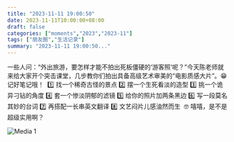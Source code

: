 ```yaml
---
title: "2023-11-11 19:00:50"
date: 2023-11-11T10:00:00+08:00
draft: false
categories: ["moments","2023","2023-11"]
tags: ["朋友圈","生活记录"]
summary: "2023-11-11 19:00:50..."
---
```


一些人问：“外出旅游，要怎样才能不拍出死板僵硬的‘游客照’呢？”
​今天陈老师就来给大家开个突击课堂，几步教你们拍出具备高级艺术审美的“电影质感大片”。😁 记好笔记哦！
​
​1️⃣ 找一个稀奇古怪的景点
2️⃣ 摆一个生死看淡的造型
3️⃣ 挑一个诡异刁钻的角度
4️⃣ 套一个惨淡阴郁的滤镜
5️⃣ 给你的照片加两条黑边
6️⃣ 写一段莫名其妙的台词
7️⃣ 再搭配一长串英文翻译
8️⃣ 文艺闷片儿感油然而生
​
​🤓 嘻嘻，是不是超级实用啊？

![Media 1](/Moments/photos/2023-11-11/202311111900500.jpg)

